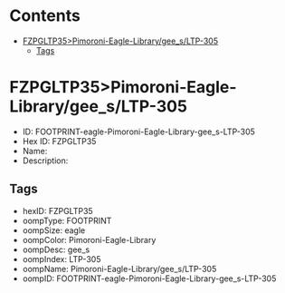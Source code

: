 



Contents
========

* [FZPGLTP35>Pimoroni-Eagle-Library/gee_s/LTP-305](#fzpgltp35pimoroni-eagle-librarygee_sltp-305)
	* [Tags](#tags)

# FZPGLTP35>Pimoroni-Eagle-Library/gee_s/LTP-305

- ID: FOOTPRINT-eagle-Pimoroni-Eagle-Library-gee_s-LTP-305
- Hex ID: FZPGLTP35
- Name: 
- Description: 

## Tags

- hexID: FZPGLTP35
- oompType: FOOTPRINT
- oompSize: eagle
- oompColor: Pimoroni-Eagle-Library
- oompDesc: gee_s
- oompIndex: LTP-305
- oompName: Pimoroni-Eagle-Library/gee_s/LTP-305
- oompID: FOOTPRINT-eagle-Pimoroni-Eagle-Library-gee_s-LTP-305
